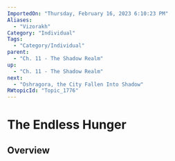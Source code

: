 ```yaml
---
ImportedOn: "Thursday, February 16, 2023 6:10:23 PM"
Aliases:
  - "Vizorakh"
Category: "Individual"
Tags:
  - "Category/Individual"
parent:
  - "Ch. 11 - The Shadow Realm"
up:
  - "Ch. 11 - The Shadow Realm"
next:
  - "Oshragora, the City Fallen Into Shadow"
RWtopicId: "Topic_1776"
---
```

# The Endless Hunger
## Overview
